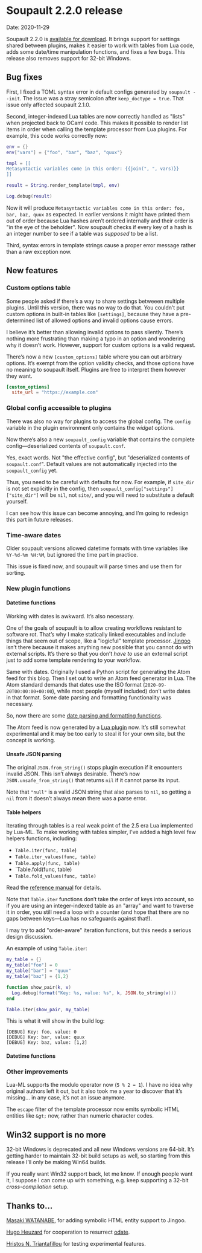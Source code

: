 <h1 id="post-title">Soupault 2.2.0 release</h1>

<p>Date: <time id="post-date">2020-11-29</time> </p>

<p id="post-excerpt">
Soupault 2.2.0 is <a href="https://files.baturin.org/software/soupault/2.2.0">available for download</a>.
It brings support for settings shared between plugins, makes it easier to work with tables from Lua code,
adds some date/time manipulation functions, and fixes a few bugs. This release also removes support
for 32-bit Windows.
</p>

## Bug fixes

First, I fixed a TOML syntax error in default configs generated by `soupault --init`. The issue was a stray semicolon after `keep_doctype = true`.
That issue only affected soupault 2.1.0.

Second, integer-indexed Lua tables are now correctly handled as "lists" when projected back to OCaml code. This makes it possible to render list items in order when calling
the template processor from Lua plugins. For example, this code works correctly now:

```lua
env = {}
env["vars"] = {"foo", "bar", "baz", "quux"}

tmpl = [[
Metasyntactic variables come in this order: {{join(", ", vars)}}
]]

result = String.render_template(tmpl, env)

Log.debug(result)
```

Now it will produce `Metasyntactic variables come in this order: foo, bar, baz, quux` as expected. 
In earlier versions it might have printed them out of order because Lua hashes aren’t ordered internally
and their order is "in the eye of the beholder". Now soupault checks if every key of a hash
is an integer number to see if a table was _supposed_ to be a list.

Third, syntax errors in template strings cause a proper error message rather than a raw exception now.

## New features

### Custom options table

Some people asked if there’s a way to share settings betweeen multiple plugins. Until this version, there was no way to do that.
You couldn’t put custom options in built-in tables like `[settings]`, because they have a pre-determined list
of allowed options and invalid options cause errors.

I believe it’s better than allowing invalid options to pass silently. There’s nothing more frustrating than
making a typo in an option and wondering why it doesn’t work. However, support for custom options is a valid request.

There’s now a new `[custom_options]` table where you can out arbitrary options. It’s exempt from the option validity checks,
and those options have no meaning to soupault itself. Plugins are free to interpret them however they want.

```toml
[custom_options]
  site_url = "https://example.com"
```

### Global config accessible to plugins

There was also no way for plugins to access the global config. The `config` variable in the plugin environment
only contains the _widget_ options. 

Now there’s also a new `soupault_config` variable that contains the complete config—deserialized contents of `soupault.conf`.

Yes, exact words. Not "the effective config", but "deserialized contents of `soupault.conf`".
Default values are not automatically injected into the `soupault_config` yet.

Thus, you need to be careful with defaults for now. For example, if `site_dir` is not set explicitly in the config, then 
`soupault_config["settings"]["site_dir"]` will be `nil`, not `site/`, and you will need to substitute a default yourself.

I can see how this issue can become annoying, and I’m going to redesign this part in future releases.

### Time-aware dates

Older soupault versions allowed datetime formats with time variables like `%Y-%d-%m %H:%M`, but 
ignored the time part in practice. 

This issue is fixed now, and soupault will parse times and use them for sorting.

### New plugin functions

#### Datetime functions

Working with dates is awkward. It’s also necessary.

One of the goals of soupault is to allow creating workflows resistant to software rot.
That’s why I make statically linked executables and include things that seem out of scope,
like a "logicful" template processor. [Jingoo](https://github.com/tategakibunko/jingoo) isn’t there
because it makes anything new possible that you cannot do with external scripts.
It’s there so that you don’t _have to_ use an external script just to add some template rendering
to your workflow.

Same with dates. Originally I used a Python script for generating the Atom feed for this blog.
Then I set out to write an Atom feed generator in Lua. The Atom standard demands that dates
use the ISO format (`2020-09-20T00:00:00+00:00`), while most people (myself included) don’t write dates in that format.
Some date parsing and formatting functionality was necessary.

So, now there are some [date parsing and formatting functions](/reference-manual/#Date).

The Atom feed is now generated by a [Lua plugin](https://github.com/dmbaturin/soupault.neocities.org/blob/master/plugins/atom.lua) now.
It’s still somewhat experimental and it may be too early to steal it for your own site, but the concept is working.

#### Unsafe JSON parsing

The original `JSON.from_string()` stops plugin execution if it encounters invalid JSON.
This isn’t always desirable. There’s now `JSON.unsafe_from_string()` that returns `nil` if it cannot parse its input.

Note that `"null"` is a valid JSON string that also parses to `nil`, so getting a `nil` from it doesn’t always
mean there was a parse error.

#### Table helpers

Iterating through tables is a real weak point of the 2.5 era Lua implemented by Lua-ML.
To make working with tables simpler, I’ve added a high level few helpers functions, including:

* `Table.iter(func, table`) 
* `Table.iter_values(func, table)`
* `Table.apply(func, table)`
* `Table.fold(func, table)
* `Table.fold_values(func, table)`

Read the [reference manual](/reference-manual/#Table) for details.

Note that `Table.iter` functions don’t take the order of keys into account, so if you are using an integer-indexed
table as an "array" and want to traverse it in order, you still need a loop with a counter
(and hope that there are no gaps between keys—Lua has no safeguards against that!).

I may try to add "order-aware" iteration functions, but this needs a serious design discussion.

An example of using `Table.iter`:

```lua
my_table = {}
my_table["foo"] = 0
my_table["bar"] = "quux"
my_table["baz"] = {1,2}

function show_pair(k, v)
  Log.debug(format("Key: %s, value: %s", k, JSON.to_string(v)))
end

Table.iter(show_pair, my_table)
```

This is what it will show in the build log:

```shell-session
[DEBUG] Key: foo, value: 0
[DEBUG] Key: bar, value: quux
[DEBUG] Key: baz, value: [1,2]
```

#### Datetime functions

### Other improvements

Lua-ML supports the modulo operator now (`5 % 2 = 1`).
I have no idea why original authors left it out, but it also took me a year to discover that it’s missing…
in any case, it’s not an issue anymore.

The `escape` filter of the template processor now emits symbolic HTML entities like `&gt;` now,
rather than numeric character codes.

## Win32 support is no more

32-bit Windows is deprecated and all new Windows versions are 64-bit.
It’s getting harder to maintain 32-bit build setups as well,
so starting from this release I’ll only be making Win64 builds.

If you really want Win32 support back, let me know. If enough people want it,
I suppose I can come up with something, e.g. keep supporting a 32-bit
_cross-compilation_ setup.

## Thanks to…

[Masaki WATANABE](https://github.com/tategakibunko), for adding symbolic HTML entity support to Jingoo.

[Hugo Heuzard](https://github.com/hhugo) for cooperation to resurrect [odate](https://github.com/hhugo/odate).

[Hristos N. Triantafillou](hristos.lol/) for testing experimental features.
